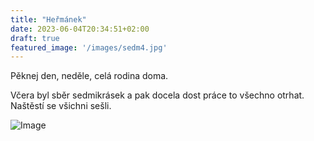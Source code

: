 ```yaml
---
title: "Heřmánek"
date: 2023-06-04T20:34:51+02:00
draft: true
featured_image: '/images/sedm4.jpg'
---
```


Pěknej den, neděle, celá rodina doma.

Včera byl sběr sedmikrásek a pak docela dost práce to všechno otrhat. Naštěstí se všichni sešli.

![Image](/images/sedm1.jpg)
